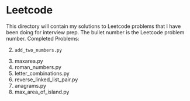 # Leetcode

This directory will contain my solutions to Leetcode problems that I have been doing for interview prep. The bullet number is the Leetcode problem number.
Completed Problems:

2.     add_two_numbers.py
11.    maxarea.py
12.    roman_numbers.py
17.    letter_combinations.py
24.    reverse_linked_list_pair.py
49.    anagrams.py
695.   max_area_of_island.py
